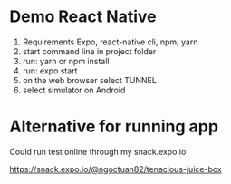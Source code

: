 # Demo React Native 
1. Requirements
    Expo, react-native cli, npm, yarn 
2. start command line in project folder
3. run: yarn or npm install
4. run: expo start
5. on the web browser select TUNNEL
6. select simulator on Android

# Alternative for running app
Could run test online through my snack.expo.io

https://snack.expo.io/@ngoctuan82/tenacious-juice-box